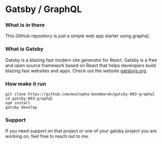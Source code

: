 # Gatsby / GraphQL

### What is in there
This GitHub repository is just a simple web app starter using graphql.


### What is Gatsby
Gatsby is a blazing fast modern site generator for React. Gatsby is a free and open source framework based on React that helps developers build blazing fast websites and apps. Check out the website [gatsbyjs.org](https://gatsbyjs.org).


### How make it run
```
git clone https://github.com/mustapha-benmbarek/gatsby-003-graphql
cd gatsby-003-graphql
npm install 
gatsby develop
```

### Support
If you need support on that project or one of your gatsby project you are working on, feel free to reach out to me.
